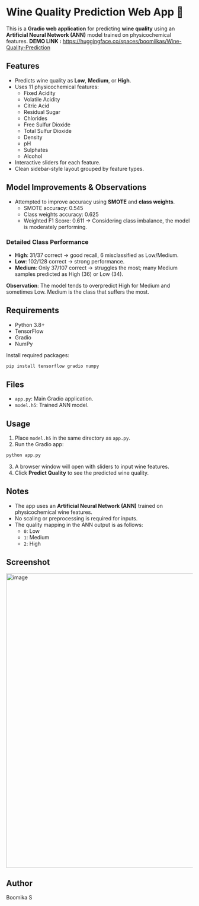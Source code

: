 # Wine Quality Prediction Web App 🍷

This is a **Gradio web application** for predicting **wine quality** using an **Artificial Neural Network (ANN)** model trained on physicochemical features.
**DEMO LINK :** https://huggingface.co/spaces/boomiikas/Wine-Quality-Prediction

## Features
- Predicts wine quality as **Low**, **Medium**, or **High**.
- Uses 11 physicochemical features:
  - Fixed Acidity
  - Volatile Acidity
  - Citric Acid
  - Residual Sugar
  - Chlorides
  - Free Sulfur Dioxide
  - Total Sulfur Dioxide
  - Density
  - pH
  - Sulphates
  - Alcohol
- Interactive sliders for each feature.
- Clean sidebar-style layout grouped by feature types.

## Model Improvements & Observations
- Attempted to improve accuracy using **SMOTE** and **class weights**.
  - SMOTE accuracy: 0.545
  - Class weights accuracy: 0.625
  - Weighted F1 Score: 0.611 → Considering class imbalance, the model is moderately performing.

### Detailed Class Performance
- **High**: 31/37 correct → good recall, 6 misclassified as Low/Medium.
- **Low**: 102/128 correct → strong performance.
- **Medium**: Only 37/107 correct → struggles the most; many Medium samples predicted as High (36) or Low (34).

**Observation**: The model tends to overpredict High for Medium and sometimes Low. Medium is the class that suffers the most.

## Requirements
- Python 3.8+
- TensorFlow
- Gradio
- NumPy

Install required packages:
```bash
pip install tensorflow gradio numpy
```

## Files
- `app.py`: Main Gradio application.
- `model.h5`: Trained ANN model.

## Usage
1. Place `model.h5` in the same directory as `app.py`.
2. Run the Gradio app:
```bash
python app.py
```
3. A browser window will open with sliders to input wine features.
4. Click **Predict Quality** to see the predicted wine quality.

## Notes
- The app uses an **Artificial Neural Network (ANN)** trained on physicochemical wine features.
- No scaling or preprocessing is required for inputs.
- The quality mapping in the ANN output is as follows:
  - `0`: Low
  - `1`: Medium
  - `2`: High

## Screenshot
<img width="1738" height="794" alt="image" src="https://github.com/user-attachments/assets/c7e89b1f-35ad-42e8-967f-7753919ea9bd" />


## Author
Boomika S

